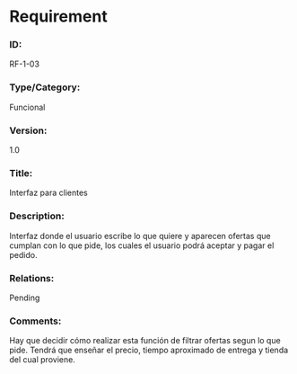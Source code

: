 # Requirement

### ID:

RF-1-03

### Type/Category:

Funcional

### Version:

1.0

### Title:

Interfaz para clientes

### Description:

Interfaz donde el usuario escribe lo que quiere y aparecen ofertas que cumplan con lo que pide, los cuales el usuario podrá aceptar y pagar el pedido.

### Relations:

Pending

### Comments:

Hay que decidir cómo realizar esta función de filtrar ofertas segun lo que pide. Tendrá que enseñar el precio, tiempo aproximado de entrega y tienda del cual proviene.
